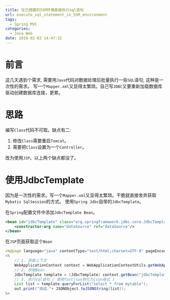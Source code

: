 ```yaml
---
title: 在已搭建的SSM环境直接执行sql语句
url: execute_sql_statement_in_SSM_environment
tags:
  - Spring MVC
categories:
  - Java Web
date: 2018-02-03 14:47:32
---
```

# 前言
这几天遇到个需求, 需要用`Java`代码对数据处理后批量执行一些`SQL`语句, 这种是一次性的需求。
写一个`Mapper.xml`又显得太繁琐。自己写`JDBC`又要重新加载数据库驱动创建数据库连接，更累。

<!-- more -->

# 思路
编写`Class`代码不可取。缺点有二:
1. 修改`Class`需要重启`Tomcat`。
2. 需要把`Class`设置为一个`Controller`。

改为使用`JSP`。以上两个缺点都没了。

# 使用JdbcTemplate
因为是一次性的需求。写一个`Mapper.xml`又显得太繁琐。干脆就直接舍弃获取`Mybatis SqlSession`的方式。
使用`Spring Jdbc`自带的`JdbcTemplate`。

在`Spring`配置文件中添加`JdbcTemplate Bean`。
```xml
<bean id="jdbcTemplate" class="org.springframework.jdbc.core.JdbcTemplate">
    <constructor-arg name="dataSource" ref="dataSource"/>
</bean>
```

在`JSP`页面获取这个`Bean`
```java
<%@page language="java" contentType="text/html;charset=UTF-8" pageEncoding="UTF-8" %>
<%
    // 1. 获取上下文
    WebApplicationContext context = WebApplicationContextUtils.getWebApplicationContext(getServletConfig().getServletContext());
    // 2. 获取Bean
    JdbcTemplate template = (JdbcTemplate) context.getBean("jdbcTemplate");
    // 3. 执行sql语句 ( 使用fastjson转化为json格式 ) 
    List list = template.queryForList("select * from mytable");
    out.print("测试:"+ JSONObject.toJSONString(list));
%>
```